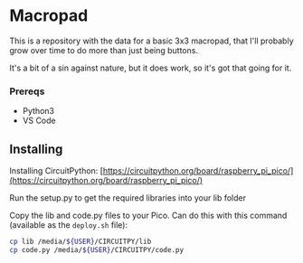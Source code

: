 # Macropad

This is a repository with the data for a basic 3x3 macropad, that I'll probably grow over time to do more than just being buttons.

It's a bit of a sin against nature, but it does work, so it's got that going for it.

### Prereqs

- Python3
- VS Code


## Installing

Installing CircuitPython:
[https://circuitpython.org/board/raspberry_pi_pico/](https://circuitpython.org/board/raspberry_pi_pico/)

Run the setup.py to get the required libraries into your lib folder

Copy the lib and code.py files to your Pico. Can do this with this command (available as the `deploy.sh` file):

```bash
cp lib /media/${USER}/CIRCUITPY/lib
cp code.py /media/${USER}/CIRCUITPY/code.py
```